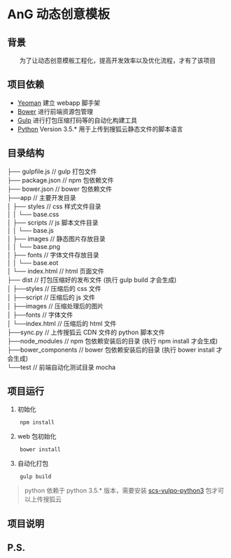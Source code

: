 # AnG 动态创意模板
## 背景
&emsp;&emsp;为了让动态创意模板工程化，提高开发效率以及优化流程，才有了该项目

## 项目依赖
- [Yeoman](http://yeoman.io/) 建立 webapp 脚手架
- [Bower](https://bower.io/) 进行前端资源包管理
- [Gulp](http://gulpjs.com/) 进行打包压缩打码等的自动化构建工具
- [Python](https://www.python.org) Version 3.5.* 用于上传到搜狐云静态文件的脚本语言

## 目录结构

├── gulpfile.js                  // gulp 打包文件 <br>
├── package.json                 // npm 包依赖文件 <br>
├── bower.json                   // bower 包依赖文件 <br>
├──app                           // 主要开发目录 <br>
│   ├── styles                   // css 样式文件目录 <br>
│   │   └── base.css <br>
│   ├── scripts                  // js 脚本文件目录 <br>
│   │   └── base.js <br>
│   ├── images                   // 静态图片存放目录 <br>
│   │   └── base.png <br>
│   ├── fonts                    // 字体文件存放目录 <br>
│   │   └── base.eot <br>
│   └── index.html               // html 页面文件 <br>
├── dist                         // 打包压缩好的发布文件 (执行 gulp build 才会生成) <br>
│    ├──styles                   // 压缩后的 css 文件 <br>
│    ├──script                   // 压缩后的 js 文件 <br>
│    ├──images                   // 压缩处理后的图片 <br>
│    ├──fonts                    // 字体文件 <br>
│    └──index.html               // 压缩后的 html 文件 <br>
├──sync.py                       // 上传搜狐云 CDN 文件的 python 脚本文件 <br>
├──node_modules                  // npm 包依赖安装后的目录 (执行 npm install 才会生成) <br>
├──bower_components              // bower 包依赖安装后的目录 (执行 bower install 才会生成) <br>
└──test                          // 前端自动化测试目录 mocha <br>

## 项目运行

1. 初始化

```
    npm install
```

2. web 包初始化

```
    bower install
```

3. 自动化打包

```
    gulp build
```

> python 依赖于 python 3.5.* 版本，需要安装 [scs-vulpo-python3](http://38b0db0bc4be2.cdn.sohucs.com/scs-vulpo-python3.zip) 包才可以上传搜狐云


## 项目说明

## P.S.
